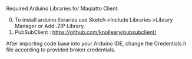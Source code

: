 Required Arduino Libraries for Maqiatto Client:

0. To install arduino libraries use Sketch->Include Libraries->Library Manager or Add .ZIP Library.
1. PubSubClient		: https://github.com/knolleary/pubsubclient/
  
  After importing code base into your Arduino IDE, change the Credentials.h file according to provided broker credentials.

